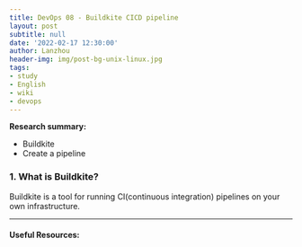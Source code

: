 ```yaml
---
title: DevOps 08 - Buildkite CICD pipeline
layout: post
subtitle: null
date: '2022-02-17 12:30:00'
author: Lanzhou
header-img: img/post-bg-unix-linux.jpg
tags:
- study
- English
- wiki
- devops
---
```

**Research summary:**

- Buildkite
- Create a pipeline

### 1. What is Buildkite?

Buildkite is a tool for running CI(continuous integration) pipelines on your own infrastructure.



---
#### Useful Resources:
